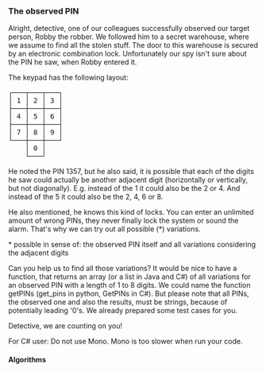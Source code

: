 ### The observed PIN

<p> Alright, detective, one of our colleagues successfully observed our target person, Robby the robber. We followed him to a secret warehouse, where we assume to find all the stolen stuff. The door to this warehouse is secured by an electronic combination lock. Unfortunately our spy isn't sure about the PIN he saw, when Robby entered it.

<p> The keypad has the following layout:

<pre>
┌───┬───┬───┐
│ 1 │ 2 │ 3 │
├───┼───┼───┤
│ 4 │ 5 │ 6 │
├───┼───┼───┤
│ 7 │ 8 │ 9 │
└───┼───┼───┘
    │ 0 │
    └───┘
</pre>

<p> He noted the PIN 1357, but he also said, it is possible that each of the digits he saw could actually be another adjacent digit (horizontally or vertically, but not diagonally). E.g. instead of the 1 it could also be the 2 or 4. And instead of the 5 it could also be the 2, 4, 6 or 8.

<p> He also mentioned, he knows this kind of locks. You can enter an unlimited amount of wrong PINs, they never finally lock the system or sound the alarm. That's why we can try out all possible (*) variations.

<p> * possible in sense of: the observed PIN itself and all variations considering the adjacent digits

<p> Can you help us to find all those variations? It would be nice to have a function, that returns an array (or a list in Java and C#) of all variations for an observed PIN with a length of 1 to 8 digits. We could name the function getPINs (get_pins in python, GetPINs in C#). But please note that all PINs, the observed one and also the results, must be strings, because of potentially leading '0's. We already prepared some test cases for you.

<p> Detective, we are counting on you!

<p> For C# user: Do not use Mono. Mono is too slower when run your code.

#### Algorithms
